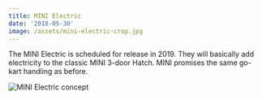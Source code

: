 ```yaml
---
title: MINI Electric
date: '2018-05-30'
image: /assets/mini-electric-crop.jpg
---
```

The MINI Electric is scheduled for release in 2019. They will basically add electricity to the classic MINI 3-door Hatch. MINI promises the same go-kart handling as before. 

<!-- end -->

![MINI Electric concept](/assets/mini-electric.jpg)
